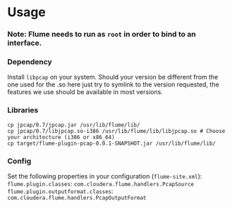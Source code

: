 Usage
=====

### Note: Flume needs to run as ``root`` in order to bind to an interface.

### Dependency
Install ``libpcap`` on your system. Should your version be different from the one used for the .so here just try to symlink to the version requested, the features we use should be available in most versions.

### Libraries
	cp jpcap/0.7/jpcap.jar /usr/lib/flume/lib/
	cp jpcap/0.7/libjpcap.so-i386 /usr/lib/flume/lib/libjpcap.so # Choose your architecture (i386 or x86_64)
	cp target/flume-plugin-pcap-0.0.1-SNAPSHOT.jar /usr/lib/flume/lib/

### Config
Set the following properties in your configuration (``flume-site.xml``):
``flume.plugin.classes``: ``com.cloudera.flume.handlers.PcapSource``
``flume.plugin.outputformat.classes``: ``com.cloudera.flume.handlers.PcapOutputFormat``

